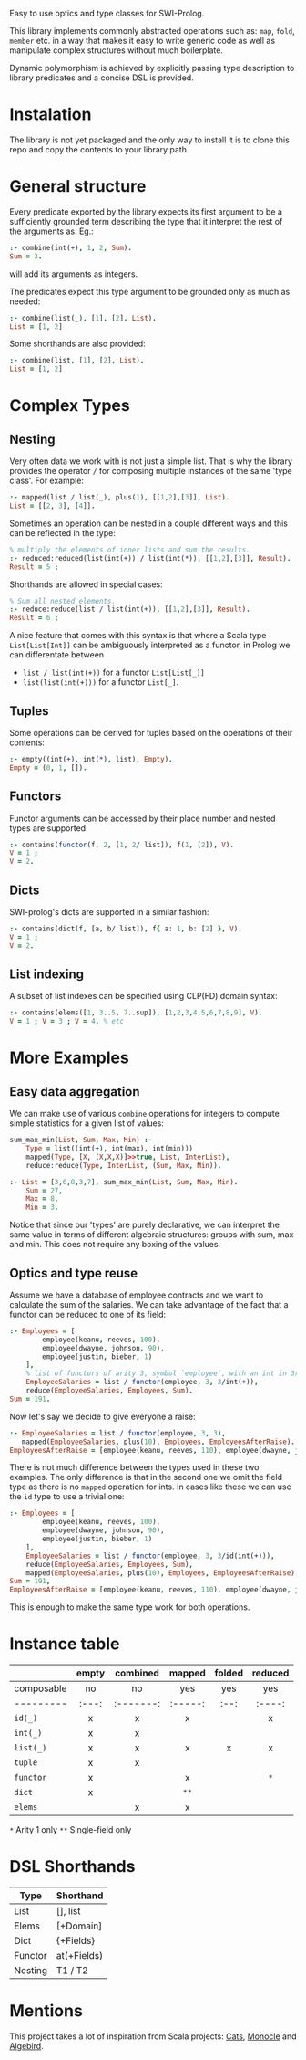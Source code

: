 Easy to use optics and type classes for SWI-Prolog.

This library implements commonly abstracted operations such as:
`map`, `fold`, `member` etc. in a way that makes it easy to write
generic code as well as manipulate complex structures without much
boilerplate.

Dynamic polymorphism is achieved by explicitly passing type description
to library predicates and a concise DSL is provided.

# Instalation

The library is not yet packaged and the only way to install it is to
clone this repo and copy the contents to your library path.

# General structure

Every predicate exported by the library expects its first argument to be
a sufficiently grounded term describing the type that it
interpret the rest of the arguments as. Eg.:

```prolog
:- combine(int(+), 1, 2, Sum).
Sum = 3.
```

will add its arguments as integers.

The predicates expect this type argument to be grounded only as much as needed:

```prolog
:- combine(list(_), [1], [2], List).
List = [1, 2]
```

Some shorthands are also provided:

```prolog
:- combine(list, [1], [2], List).
List = [1, 2]
```

# Complex Types

## Nesting

Very often data we work with is not just a simple list. That is why the library provides
the operator `/` for composing multiple instances of the same 'type class'. For example:

```prolog
:- mapped(list / list(_), plus(1), [[1,2],[3]], List).
List = [[2, 3], [4]].
```

Sometimes an operation can be nested in a couple different ways and this can be reflected
in the type:

```prolog
% multiply the elements of inner lists and sum the results.
:- reduced:reduced(list(int(+)) / list(int(*)), [[1,2],[3]], Result).
Result = 5 ;
```

Shorthands are allowed in special cases:

```prolog
% Sum all nested elements.
:- reduce:reduce(list / list(int(+)), [[1,2],[3]], Result).
Result = 6 ;
```

A nice feature that comes with this syntax is that where a Scala type `List[List[Int]]`
can be ambiguously interpreted as a functor, in Prolog we can differentate between

- `list / list(int(+))` for a functor `List[List[_]]`
- `list(list(int(+)))` for a functor `List[_]`.

## Tuples

Some operations can be derived for tuples based on the operations of their contents:

```prolog
:- empty((int(+), int(*), list), Empty).
Empty = (0, 1, []).
```

## Functors

Functor arguments can be accessed by their place number and nested types are supported:
```prolog 
:- contains(functor(f, 2, [1, 2/ list]), f(1, [2]), V).
V = 1 ;
V = 2.
```

## Dicts

SWI-prolog's dicts are supported in a similar fashion:
```prolog 
:- contains(dict(f, [a, b/ list]), f{ a: 1, b: [2] }, V).
V = 1 ;
V = 2.
``` 

## List indexing
A subset of list indexes can be specified using CLP(FD) domain syntax:
```prolog 
:- contains(elems([1, 3..5, 7..sup]), [1,2,3,4,5,6,7,8,9], V).
V = 1 ; V = 3 ; V = 4. % etc
``` 

# More Examples

## Easy data aggregation

We can make use of various `combine` operations for integers to compute simple
statistics for a given list of values:

```prolog
sum_max_min(List, Sum, Max, Min) :-
    Type = list((int(+), int(max), int(min)))
    mapped(Type, [X, (X,X,X)]>>true, List, InterList),
    reduce:reduce(Type, InterList, (Sum, Max, Min)).

:- List = [3,6,8,3,7], sum_max_min(List, Sum, Max, Min).
    Sum = 27,
    Max = 8,
    Min = 3.
```

Notice that since our 'types' are purely declarative, 
we can interpret the same value in terms of different algebraic structures: 
groups with sum, max and min.  This does not require any boxing of the values.

## Optics and type reuse

Assume we have a database of employee contracts and we want to calculate
the sum of the salaries.
We can take advantage of the fact that a functor can be reduced to one of its field:

```prolog
:- Employees = [
        employee(keanu, reeves, 100),
        employee(dwayne, johnson, 90),
        employee(justin, bieber, 1)
    ],
    % list of functors of arity 3, symbol `employee`, with an int in 3rd position
    EmployeeSalaries = list / functor(employee, 3, 3/int(+)),
    reduce(EmployeeSalaries, Employees, Sum).
Sum = 191.
```

Now let's say we decide to give everyone a raise:

```prolog
:- EmployeeSalaries = list / functor(employee, 3, 3),
   mapped(EmployeeSalaries, plus(10), Employees, EmployeesAfterRaise).
EmployeesAfterRaise = [employee(keanu, reeves, 110), employee(dwayne, johnson, 100), employee(justin, bieber, 11)]
```

There is not much difference between the types used in these two examples.
The only difference is that in the second one we omit the field type as there is no
`mapped` operation for ints. In cases like these we can use the `id` type to use a trivial one:

```prolog
:- Employees = [
        employee(keanu, reeves, 100),
        employee(dwayne, johnson, 90),
        employee(justin, bieber, 1)
    ],
    EmployeeSalaries = list / functor(employee, 3, 3/id(int(+))),
    reduce(EmployeeSalaries, Employees, Sum),
    mapped(EmployeeSalaries, plus(10), Employees, EmployeesAfterRaise).
Sum = 191,
EmployeesAfterRaise = [employee(keanu, reeves, 110), employee(dwayne, johnson, 100), employee(justin, bieber, 11)]
```

This is enough to make the same type work for both operations.

# Instance table

|            | empty | combined  | mapped  | folded | reduced |
| ---------- | :---: | :-------: | :-----: | :----: | :-----: |
| composable |  no   |    no     |   yes   |  yes   |   yes   |
| ---------  | :---: | :-------: | :-----: |  :--:  | :----:  |
| `id(_)`    |   x   |     x     |    x    |        |    x    |
| `int(_)`   |   x   |     x     |         |        |         |
| `list(_)`  |   x   |     x     |    x    |   x    |    x    |
| `tuple`    |   x   |     x     |         |        |         |
| `functor`  |   x   |           |    x    |        |   `*`   |
| `dict`     |   x   |           |   `**`  |        |         |
| `elems`    |       |     x     |    x    |        |         |

`*` Arity 1 only
`**` Single-field only

# DSL Shorthands

| Type    | Shorthand   |
| ------- | ----------- |
| List    | [], list    |
| Elems   | [+Domain]   |
| Dict    | {+Fields}   |
| Functor | at(+Fields) |
| Nesting | T1 / T2     |

# Mentions

This project takes a lot of inspiration from Scala projects:
[Cats](https://github.com/typelevel/cats),
[Monocle](https://github.com/julien-truffaut/Monocle) and
[Algebird](https://github.com/twitter/algebird).
